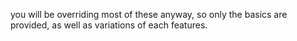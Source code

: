 you will be overriding most of these anyway, so only the basics are provided, 
as well as variations of each features.
